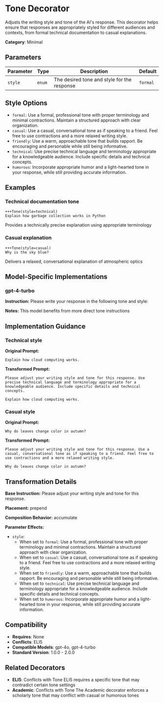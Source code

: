 # Tone Decorator

Adjusts the writing style and tone of the AI's response. This decorator helps ensure that responses are appropriately styled for different audiences and contexts, from formal technical documentation to casual explanations.

**Category**: Minimal

## Parameters

| Parameter | Type | Description | Default |
|-----------|------|-------------|--------|
| `style` | `enum` | The desired tone and style for the response | `formal` |

## Style Options

- `formal`: Use a formal, professional tone with proper terminology and minimal contractions. Maintain a structured approach with clear organization.
- `casual`: Use a casual, conversational tone as if speaking to a friend. Feel free to use contractions and a more relaxed writing style.
- `friendly`: Use a warm, approachable tone that builds rapport. Be encouraging and personable while still being informative.
- `technical`: Use precise technical language and terminology appropriate for a knowledgeable audience. Include specific details and technical concepts.
- `humorous`: Incorporate appropriate humor and a light-hearted tone in your response, while still providing accurate information.

## Examples

### Technical documentation tone

```
+++Tone(style=technical)
Explain how garbage collection works in Python
```

Provides a technically precise explanation using appropriate terminology

### Casual explanation

```
+++Tone(style=casual)
Why is the sky blue?
```

Delivers a relaxed, conversational explanation of atmospheric optics

## Model-Specific Implementations

### gpt-4-turbo

**Instruction:** Please write your response in the following tone and style:

**Notes:** This model benefits from more direct tone instructions


## Implementation Guidance

### Technical style

**Original Prompt:**
```
Explain how cloud computing works.
```

**Transformed Prompt:**
```
Please adjust your writing style and tone for this response. Use precise technical language and terminology appropriate for a knowledgeable audience. Include specific details and technical concepts.

Explain how cloud computing works.
```

### Casual style

**Original Prompt:**
```
Why do leaves change color in autumn?
```

**Transformed Prompt:**
```
Please adjust your writing style and tone for this response. Use a casual, conversational tone as if speaking to a friend. Feel free to use contractions and a more relaxed writing style.

Why do leaves change color in autumn?
```

## Transformation Details

**Base Instruction:** Please adjust your writing style and tone for this response.

**Placement:** prepend

**Composition Behavior:** accumulate

**Parameter Effects:**

- `style`:
  - When set to `formal`: Use a formal, professional tone with proper terminology and minimal contractions. Maintain a structured approach with clear organization.
  - When set to `casual`: Use a casual, conversational tone as if speaking to a friend. Feel free to use contractions and a more relaxed writing style.
  - When set to `friendly`: Use a warm, approachable tone that builds rapport. Be encouraging and personable while still being informative.
  - When set to `technical`: Use precise technical language and terminology appropriate for a knowledgeable audience. Include specific details and technical concepts.
  - When set to `humorous`: Incorporate appropriate humor and a light-hearted tone in your response, while still providing accurate information.

## Compatibility

- **Requires**: None
- **Conflicts**: ELI5
- **Compatible Models**: gpt-4o, gpt-4-turbo
- **Standard Version**: 1.0.0 - 2.0.0

## Related Decorators

- **ELI5**: Conflicts with Tone ELI5 requires a specific tone that may contradict certain tone settings
- **Academic**: Conflicts with Tone The Academic decorator enforces a scholarly tone that may conflict with casual or humorous tones
